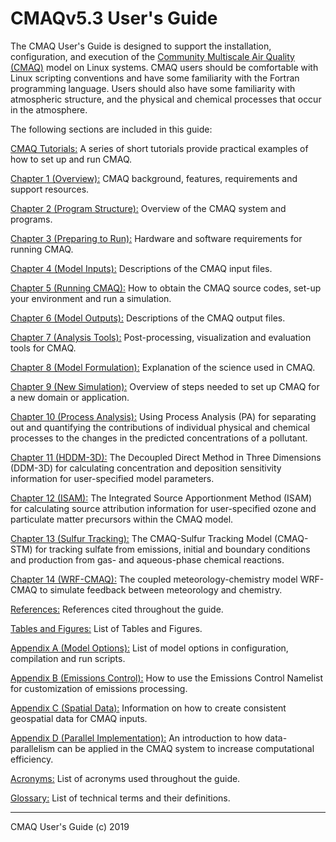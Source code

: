 # CMAQv5.3 User's Guide


The CMAQ User's Guide is designed to support the installation, configuration, and execution of the [Community Multiscale Air Quality (CMAQ)](http://www.epa.gov/cmaq) model on Linux systems. CMAQ users should be comfortable with Linux scripting conventions and have some familiarity with the Fortran programming language. Users should also have some familiarity with atmospheric structure, and the physical and chemical processes that occur in the atmosphere.

The following sections are included in this guide:

[CMAQ Tutorials:](Tutorials/README.md) A series of short tutorials provide practical examples of how to set up and run CMAQ. 

[Chapter 1 (Overview):](CMAQ_UG_ch01_overview.md) CMAQ background, features, requirements and support resources.

[Chapter 2 (Program Structure):](CMAQ_UG_ch02_program_structure.md) Overview of the CMAQ system and programs.

[Chapter 3 (Preparing to Run):](CMAQ_UG_ch03_preparing_to_run.md) Hardware and software requirements for running CMAQ.

[Chapter 4 (Model Inputs):](CMAQ_UG_ch04_model_inputs.md) Descriptions of the CMAQ input files.

[Chapter 5 (Running CMAQ):](CMAQ_UG_ch05_running_CMAQ.md) How to obtain the CMAQ source codes, set-up your environment and run a simulation.

[Chapter 6 (Model Outputs):](CMAQ_UG_ch06_model_outputs.md) Descriptions of the CMAQ output files.

[Chapter 7 (Analysis Tools):](CMAQ_UG_ch07_analysis_tools.md) Post-processing, visualization and evaluation tools for CMAQ.

[Chapter 8 (Model Formulation):](CMAQ_UG_ch08_model_formulation.md) Explanation of the science used in CMAQ.

[Chapter 9 (New Simulation):](CMAQ_UG_ch09_new_simulation.md) Overview of steps needed to set up CMAQ for a new domain or application.

[Chapter 10 (Process Analysis):](CMAQ_UG_ch10_process_analysis.md) Using Process Analysis (PA) for separating out and quantifying the contributions of individual physical and chemical processes to the changes in the predicted concentrations of a pollutant.

[Chapter 11 (HDDM-3D):](CMAQ_UG_ch11_HDDM-3D.md) The Decoupled Direct Method in Three Dimensions (DDM-3D) for calculating concentration and deposition sensitivity information for user-specified model parameters.

[Chapter 12 (ISAM):](CMAQ_UG_ch12_ISAM.md) The Integrated Source Apportionment Method (ISAM) for calculating source attribution information for user-specified ozone and particulate matter precursors within the CMAQ model.

[Chapter 13 (Sulfur Tracking):](CMAQ_UG_ch13_sulfur_tracking.md) The CMAQ-Sulfur Tracking Model (CMAQ-STM) for tracking sulfate from emissions, initial and boundary conditions and production from gas- and aqueous-phase chemical reactions.

[Chapter 14 (WRF-CMAQ):](CMAQ_UG_ch14_WRF-CMAQ.md) The coupled meteorology-chemistry model WRF-CMAQ to simulate feedback between meteorology and chemistry.

[References:](CMAQ_UG_references.md) References cited throughout the guide.

[Tables and Figures:](CMAQ_UG_tables_figures.md) List of Tables and Figures.

[Appendix A (Model Options):](Appendix/CMAQ_UG_appendixA_model_options.md) List of model options in configuration, compilation and run scripts.

[Appendix B (Emissions Control):](Appendix/CMAQ_UG_appendixB_emissions_control.md) How to use the Emissions Control Namelist for customization of emissions processing.

[Appendix C (Spatial Data):](Appendix/CMAQ_UG_appendixC_spatial_data.md) Information on how to create consistent geospatial data for CMAQ inputs.

[Appendix D (Parallel Implementation):](Appendix/CMAQ_UG_appendixD_parallel_implementation.md) An introduction to how data-parallelism can be applied in the CMAQ system to increase computational efficiency. 

[Acronyms:](CMAQ_UG_acronyms.md) List of acronyms used throughout the guide.

[Glossary:](CMAQ_UG_glossary.md) List of technical terms and their definitions.
***

CMAQ User's Guide (c) 2019<br>
